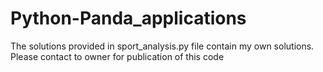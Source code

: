 # Python-Panda_applications
The solutions provided in sport_analysis.py file contain my own solutions.
Please contact to owner for publication of this code

